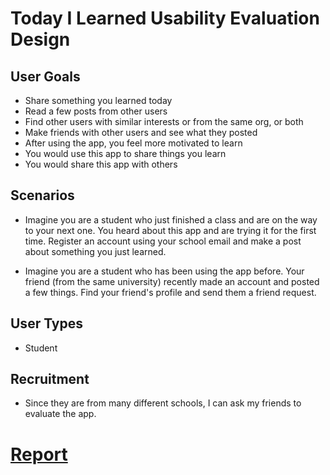 # Today I Learned Usability Evaluation Design

## User Goals

- Share something you learned today
- Read a few posts from other users
- Find other users with similar interests or from the same org, or both
- Make friends with other users and see what they posted
- After using the app, you feel more motivated to learn
- You would use this app to share things you learn
- You would share this app with others

## Scenarios

- Imagine you are a student who just finished a class and are on the way to your next one. You heard about this app and are trying it for the first time. Register an account using your school email and make a post about something you just learned.

- Imagine you are a student who has been using the app before. Your friend (from the same university) recently made an account and posted a few things. Find your friend's profile and send them a friend request.

## User Types

- Student

## Recruitment

- Since they are from many different schools, I can ask my friends to evaluate the app.

# [Report](/evaluation-report)